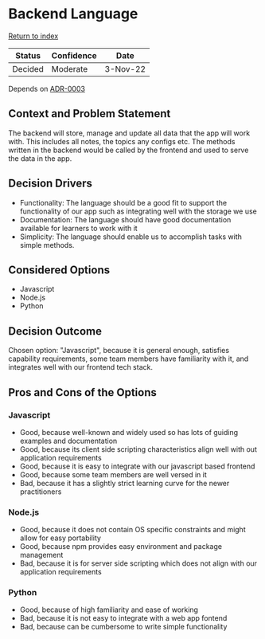 # Backend Language

[Return to index](https://cse210-group5.github.io/cse210-fa22-ucsd-group5/decisions/)

|  Status  | Confidence |   Date    |
| -------- | ---------- | --------- |
| Decided | Moderate | 3-Nov-22 |

Depends on [ADR-0003](0003-data-storage.md)

## Context and Problem Statement

The backend will store, manage and update all data that the app will work with. This includes all notes, the topics any configs etc. The methods written in the backend would be called by the frontend and used to serve the data in the app.

## Decision Drivers

* Functionality: The language should be a good fit to support the functionality of our app such as integrating well with the storage we use
* Documentation: The language should have good documentation available for learners to work with it
* Simplicity: The language should enable us to accomplish tasks with simple methods.

## Considered Options

* Javascript
* Node.js
* Python

## Decision Outcome

Chosen option: "Javascript", because it is general enough, satisfies capability requirements, some team members have familiarity with it, and integrates well with our frontend tech stack.

<!-- This is an optional element. Feel free to remove. -->
## Pros and Cons of the Options

### Javascript

* Good, because well-known and widely used so has lots of guiding examples and documentation
* Good, because its client side scripting characteristics align well with out application requirements
* Good, because it is easy to integrate with our javascript based frontend
* Good, because some team members are well versed in it
* Bad, because it has a slightly strict learning curve for the newer practitioners

### Node.js

* Good, because it does not contain OS specific constraints and might allow for easy portability
* Good, because npm provides easy environment and package management
* Bad, because it is for server side scripting which does not align with our application requirements

### Python

* Good, because of high familiarity and ease of working
* Bad, because it is not easy to integrate with a web app fontend
* Bad, because can be cumbersome to write simple functionality
